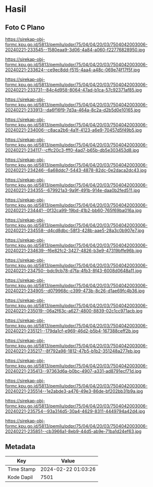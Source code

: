 # Hasil

## Foto C Plano

https://sirekap-obj-formc.kpu.go.id/5813/pemilu/pdpr/75/04/04/20/03/7504042003006-20240221-233545--1580eaa9-3d06-4a84-a060-f22776828950.jpg

https://sirekap-obj-formc.kpu.go.id/5813/pemilu/pdpr/75/04/04/20/03/7504042003006-20240221-233624--ce9ec8dd-f515-4aa4-a48c-069e74f17f5f.jpg

https://sirekap-obj-formc.kpu.go.id/5813/pemilu/pdpr/75/04/04/20/03/7504042003006-20240221-233731--84c4d958-8064-47ad-b1ca-57c92371af85.jpg

https://sirekap-obj-formc.kpu.go.id/5813/pemilu/pdpr/75/04/04/20/03/7504042003006-20240221-233913--da6f16f9-7d3a-464a-8c2a-d2b5d0e10165.jpg

https://sirekap-obj-formc.kpu.go.id/5813/pemilu/pdpr/75/04/04/20/03/7504042003006-20240221-234006--c8aca2b6-4a1f-4123-a6e9-70457d5f49b5.jpg

https://sirekap-obj-formc.kpu.go.id/5813/pemilu/pdpr/75/04/04/20/03/7504042003006-20240221-234117--cffc20c3-fff0-4ad7-b65b-db5e303453d8.jpg

https://sirekap-obj-formc.kpu.go.id/5813/pemilu/pdpr/75/04/04/20/03/7504042003006-20240221-234246--6a68ddc7-5443-4878-82dc-0e2daca2dc43.jpg

https://sirekap-obj-formc.kpu.go.id/5813/pemilu/pdpr/75/04/04/20/03/7504042003006-20240221-234355--679921a3-9a9f-491b-914e-daa0b2fed511.jpg

https://sirekap-obj-formc.kpu.go.id/5813/pemilu/pdpr/75/04/04/20/03/7504042003006-20240221-234441--0f32ca99-19bd-41b2-bb60-765f69ba016a.jpg

https://sirekap-obj-formc.kpu.go.id/5813/pemilu/pdpr/75/04/04/20/03/7504042003006-20240221-234558--d4cd8dbc-58f3-428b-aae5-28a3c0b907e7.jpg

https://sirekap-obj-formc.kpu.go.id/5813/pemilu/pdpr/75/04/04/20/03/7504042003006-20240221-234639--f6e82fc2-3427-4826-b3e9-47319bffe96b.jpg

https://sirekap-obj-formc.kpu.go.id/5813/pemilu/pdpr/75/04/04/20/03/7504042003006-20240221-234750--bdc9cb78-d7fa-4fb3-8f43-6008d0648a11.jpg

https://sirekap-obj-formc.kpu.go.id/5813/pemilu/pdpr/75/04/04/20/03/7504042003006-20240221-234905--d079968c-c399-473b-8c26-d1ae69fc4b36.jpg

https://sirekap-obj-formc.kpu.go.id/5813/pemilu/pdpr/75/04/04/20/03/7504042003006-20240221-235019--06a2f63c-a627-4800-8839-02c1cc971acb.jpg

https://sirekap-obj-formc.kpu.go.id/5813/pemilu/pdpr/75/04/04/20/03/7504042003006-20240221-235121--179da1cf-e969-46d2-b5b4-167388ceff2b.jpg

https://sirekap-obj-formc.kpu.go.id/5813/pemilu/pdpr/75/04/04/20/03/7504042003006-20240221-235217--8f792a98-1812-47b5-b1b2-351248a277eb.jpg

https://sirekap-obj-formc.kpu.go.id/5813/pemilu/pdpr/75/04/04/20/03/7504042003006-20240221-235413--97363d6a-b0bc-4907-a331-ad8791ecf71d.jpg

https://sirekap-obj-formc.kpu.go.id/5813/pemilu/pdpr/75/04/04/20/03/7504042003006-20240221-235514--1e2abde3-a476-49e3-86de-bf202bb31b9a.jpg

https://sirekap-obj-formc.kpu.go.id/5813/pemilu/pdpr/75/04/04/20/03/7504042003006-20240221-235754--93a314d5-30a4-4629-8311-4449794a42d4.jpg

https://sirekap-obj-formc.kpu.go.id/5813/pemilu/pdpr/75/04/04/20/03/7504042003006-20240221-235851--cb3966a1-8eb9-44d5-ab9e-71ba1d24ef63.jpg


## Metadata

| Key        | Value               |
| ---------- | ------------------- |
| Time Stamp | 2024-02-22 01:03:26 |
| Kode Dapil | 7501                |



